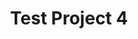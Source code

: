 ---
title: Test Project 4
image: 'http://placebeard.it/700/700'
isProject: true
order: 4
layout: project
---